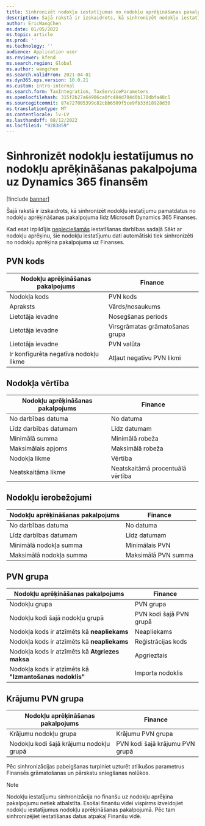 ```yaml
---
title: Sinhronizēt nodokļu iestatījumus no nodokļu aprēķināšanas pakalpojuma uz Dynamics 365 finansēm
description: Šajā rakstā ir izskaidrots, kā sinhronizēt nodokļu iestatījumu pamatdatus no nodokļu aprēķināšanas pakalpojuma līdz Microsoft Dynamics 365 Finanses.
author: EricWangChen
ms.date: 01/05/2022
ms.topic: article
ms.prod: ''
ms.technology: ''
audience: Application user
ms.reviewer: kfend
ms.search.region: Global
ms.author: wangchen
ms.search.validFrom: 2021-04-01
ms.dyn365.ops.version: 10.0.21
ms.custom: intro-internal
ms.search.form: TaxIntegration, TaxServiceParameters
ms.openlocfilehash: 315f2b27a64906ca0fc404d704d0b170dbfa48c5
ms.sourcegitcommit: 87e727005399c82cbb6509f5ce9fb33d18928d30
ms.translationtype: MT
ms.contentlocale: lv-LV
ms.lasthandoff: 08/12/2022
ms.locfileid: "9283859"
---
```

# <a name="sync-the-tax-setup-from-the-tax-calculation-service-to-dynamics-365-finance"></a>Sinhronizēt nodokļu iestatījumus no nodokļu aprēķināšanas pakalpojuma uz Dynamics 365 finansēm

[!include [banner](../includes/banner.md)]

Šajā rakstā ir izskaidrots, kā sinhronizēt nodokļu iestatījumu pamatdatus no nodokļu aprēķināšanas pakalpojuma līdz Microsoft Dynamics 365 Finanses.

Kad esat izpildījis [nepieciešamās](global-get-started-with-tax-calculation-service.md) iestatīšanas darbības sadaļā Sākt ar nodokļu aprēķinu, šie nodokļu iestatījumu dati automātiski tiek sinhronizēti no nodokļu aprēķina pakalpojuma uz Finanses.

## <a name="sales-tax-code"></a>PVN kods

| Nodokļu aprēķināšanas pakalpojums           | Finance                             |
| --------------------------------- | ----------------------------------- |
| Nodokļa kods                          | PVN kods                      |
| Apraksts                       | Vārds/nosaukums                                |
| Lietotāja ievadne                        | Nosegšanas periods                   |
| Lietotāja ievadne                        | Virsgrāmatas grāmatošanas grupa                |
| Lietotāja ievadne                        | PVN valūta                  |
| Ir konfigurēta negatīva nodokļu likme | Atļaut negatīvu PVN likmi |

## <a name="tax-value"></a>Nodokļa vērtība

| Nodokļu aprēķināšanas pakalpojums | Finance                   |
| ----------------------- | ------------------------- |
| No darbības datuma   | No datuma                 |
| Līdz darbības datumam     | Līdz datumam                   |
| Minimālā summa          | Minimālā robeža             |
| Maksimālais apjoms          | Maksimālā robeža             |
| Nodokļa likme                | Vērtība                     |
| Neatskaitāma likme     | Neatskaitāmā procentuālā vērtība |

## <a name="tax-limits"></a>Nodokļu ierobežojumi

| Nodokļu aprēķināšanas pakalpojums | Finance           |
| ----------------------- | ----------------- |
| No darbības datuma   | No datuma         |
| Līdz darbības datumam     | Līdz datumam           |
| Minimālā nodokļa summa      | Minimālais PVN |
| Maksimālā nodokļa summa      | Maksimālā PVN summa |

## <a name="sales-tax-group"></a>PVN grupa

| Nodokļu aprēķināšanas pakalpojums                         | Finance                                    |
| ----------------------------------------------- | ------------------------------------------ |
| Nodokļu grupa                                       | PVN grupa                            |
| Nodokļu kodi šajā nodokļu grupā                  | PVN kodi šajā PVN grupā |
| Nodokļa kods ir atzīmēts kā **neapliekams**         | Neapliekams                                     |
| Nodokļa kods ir atzīmēts kā **neapliekams**         | Reģistrācijas kods                                |
| Nodokļa kods ir atzīmēts kā **Atgriezes maksa** | Apgrieztais                             |
| Nodokļa kods ir atzīmēts kā **"Izmantošanas nodoklis"**        | Importa nodoklis                                    |

## <a name="item-sales-tax-group"></a>Krājumu PVN grupa

| Nodokļu aprēķināšanas pakalpojums             | Finance                                         |
| ----------------------------------- | ----------------------------------------------- |
| Krājumu nodokļu grupa                      | Krājumu PVN grupa                            |
| Nodokļu kodi šajā krājumu nodokļu grupā | PVN kodi šajā krājumu PVN grupā |

Pēc sinhronizācijas pabeigšanas turpiniet uzturēt atlikušos parametrus Finansēs grāmatošanas un pārskatu sniegšanas nolūkos.

> [!NOTE]
> Nodokļu iestatījumu sinhronizācija no finanšu uz nodokļu aprēķina pakalpojumu netiek atbalstīta. Esošai finanšu videi vispirms izveidojiet nodokļu iestatījumus nodokļu aprēķināšanas pakalpojumā. Pēc tam sinhronizējiet iestatīšanas datus atpakaļ Finanšu vidē.
